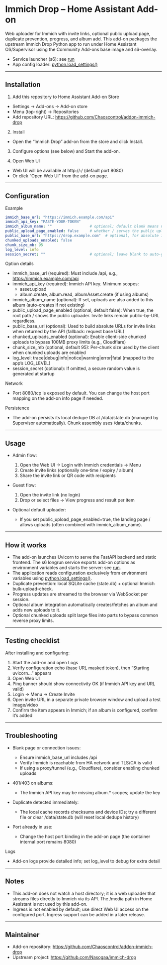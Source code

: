 # Immich Drop – Home Assistant Add-on

Web uploader for Immich with invite links, optional public upload page, duplicate prevention, progress, and album add. This add-on packages the upstream Immich Drop Python app to run under Home Assistant OS/Supervisor using the Community Add-ons base image and s6-overlay.

- Service launcher (s6): see [run](immich-drop/rootfs/etc/s6-overlay/s6-rc.d/immich-drop/run:1)
- App config loader: [python.load_settings()](immich-drop-master/app/config.py:33)

---

## Installation

1) Add this repository to Home Assistant Add-on Store
- Settings → Add-ons → Add-on store
- Menu (top-right) → Repositories
- Add repository URL: https://github.com/Chaoscontrol/addon-immich-drop

2) Install
- Open the “Immich Drop” add-on from the store and click Install.

3) Configure options (see below) and Start the add-on.

4) Open Web UI
- Web UI will be available at http://<home-assistant-host>:<port>/ (default port 8080)
- Or click “Open Web UI” from the add-on page.

---

## Configuration

Example

```yaml
immich_base_url: "https://immich.example.com/api"
immich_api_key: "PASTE-YOUR-TOKEN"
immich_album_name: ""                 # optional; default blank means no album
public_upload_page_enabled: false     # whether / serves the public uploader; /invite/* always public-by-URL
public_base_url: "https://drop.example.com"  # optional, for absolute invite URLs
chunked_uploads_enabled: false
chunk_size_mb: 95
log_level: info
session_secret: ""                    # optional; leave blank to auto-generate
```

Option details
- immich_base_url (required): Must include /api, e.g., https://immich.example.com/api
- immich_api_key (required): Immich API key. Minimum scopes:
  - asset.upload
  - album.create, album.read, albumAsset.create (if using albums)
- immich_album_name (optional): If set, uploads are also added to this album (auto-creates if not existing)
- public_upload_page_enabled (optional, default false): When true, the root path / shows the public uploader. Invite links remain public-by-URL regardless.
- public_base_url (optional): Used to build absolute URLs for invite links when returned by the API (fallback: request base URL)
- chunked_uploads_enabled (optional): Enable client-side chunked uploads to bypass 100MB proxy limits (e.g., Cloudflare)
- chunk_size_mb (optional, default 95): Per-chunk size used by the client when chunked uploads are enabled
- log_level: trace|debug|info|notice|warning|error|fatal (mapped to the app’s LOG_LEVEL)
- session_secret (optional): If omitted, a secure random value is generated at startup

Network
- Port 8080/tcp is exposed by default. You can change the host port mapping on the add-on info page if needed.

Persistence
- The add-on persists its local dedupe DB at /data/state.db (managed by Supervisor automatically). Chunk assembly uses /data/chunks.

---

## Usage

- Admin flow:
  1. Open the Web UI → Login with Immich credentials → Menu
  2. Create invite links (optionally one‑time / expiry / album)
  3. Share the invite link or QR code with recipients

- Guest flow:
  1. Open the invite link (no login)
  2. Drop or select files → View progress and result per item

- Optional default uploader:
  - If you set public_upload_page_enabled=true, the landing page / allows uploads (often combined with immich_album_name).

---

## How it works

- The add-on launches Uvicorn to serve the FastAPI backend and static frontend. The s6 longrun service exports add-on options as environment variables and starts the server: see [run](immich-drop/rootfs/etc/s6-overlay/s6-rc.d/immich-drop/run:1).
- The application reads configuration exclusively from environment variables using [python.load_settings()](immich-drop-master/app/config.py:33).
- Duplicate prevention: local SQLite cache (state.db) + optional Immich bulk-upload-check.
- Progress updates are streamed to the browser via WebSocket per session.
- Optional album integration automatically creates/fetches an album and adds new uploads to it.
- Optional chunked uploads split large files into parts to bypass common reverse proxy limits.

---

## Testing checklist

After installing and configuring:
1) Start the add-on and open Logs
2) Verify configuration echo (base URL masked token), then “Starting uvicorn…” appears
3) Open Web UI
4) Ping banner should show connectivity OK (if Immich API key and URL valid)
5) Login → Menu → Create Invite
6) Open invite URL in a separate private browser window and upload a test image/video
7) Confirm the item appears in Immich; if an album is configured, confirm it’s added

---

## Troubleshooting

- Blank page or connection issues:
  - Ensure immich_base_url includes /api
  - Verify Immich is reachable from HA network and TLS/CA is valid
  - If using a proxy/tunnel (e.g., Cloudflare), consider enabling chunked uploads

- 401/403 on albums:
  - The Immich API key may be missing album.* scopes; update the key

- Duplicate detected immediately:
  - The local cache records checksums and device IDs; try a different file or clear /data/state.db (will reset local dedupe history)

- Port already in use:
  - Change the host port binding in the add-on page (the container internal port remains 8080)

Logs
- Add-on logs provide detailed info; set log_level to debug for extra detail

---

## Notes

- This add-on does not watch a host directory; it is a web uploader that streams files directly to Immich via its API. The /media path in Home Assistant is not used by this add-on.
- Ingress is not enabled by default; use direct Web UI access on the configured port. Ingress support can be added in a later release.

---

## Maintainer

- Add-on repository: https://github.com/Chaoscontrol/addon-immich-drop
- Upstream project: https://github.com/Nasogaa/immich-drop